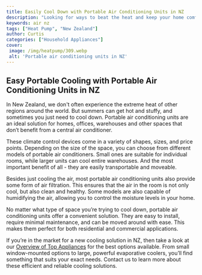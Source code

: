 ```yaml
---
title: Easily Cool Down with Portable Air Conditioning Units in NZ
description: "Looking for ways to beat the heat and keep your home comfortable Check out these portable air conditioning units available in New Zealand See how easily you can stay cool and relaxed in summer"
keywords: air nz
tags: ["Heat Pump", "New Zealand"]
author: Curtis
categories: ["Household Appliances"]
cover: 
 image: /img/heatpump/309.webp
 alt: 'Portable air conditioning units in NZ'
---
```

## Easy Portable Cooling with Portable Air Conditioning Units in NZ

In New Zealand, we don't often experience the extreme heat of other regions around the world. But summers can get hot and stuffy, and sometimes you just need to cool down. Portable air conditioning units are an ideal solution for homes, offices, warehouses and other spaces that don’t benefit from a central air conditioner.

These climate control devices come in a variety of shapes, sizes, and price points. Depending on the size of the space, you can choose from different models of portable air conditioners. Small ones are suitable for individual rooms, while larger units can cool entire warehouses. And the most important benefit of all - they are easily transportable and moveable.

Besides just cooling the air, most portable air conditioning units also provide some form of air filtration. This ensures that the air in the room is not only cool, but also clean and healthy. Some models are also capable of humidifying the air, allowing you to control the moisture levels in your home.

No matter what type of space you’re trying to cool down, portable air conditioning units offer a convenient solution. They are easy to install, require minimal maintenance, and can be moved around with ease. This makes them perfect for both residential and commercial applications.

If you’re in the market for a new cooling solution in NZ, then take a look at our [Overview of Top Appliances](./pages/appliance-overview) for the best options available. From small window-mounted options to large, powerful evaporative coolers, you’ll find something that suits your exact needs. Contact us to learn more about these efficient and reliable cooling solutions.
